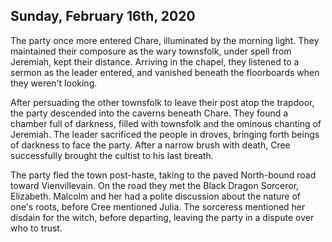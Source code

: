 ## Sunday, February 16th, 2020

The party once more entered Chare, illuminated by the morning light.
They maintained their composure as the wary townsfolk, under spell from Jeremiah, kept their distance.
Arriving in the chapel, they listened to a sermon as the leader entered, and vanished beneath the floorboards when they weren't looking.

After persuading the other townsfolk to leave their post atop the trapdoor, the party descended into the caverns beneath Chare.
They found a chamber full of darkness, filled with townsfolk and the ominous chanting of Jeremiah.
The leader sacrificed the people in droves, bringing forth beings of darkness to face the party.
After a narrow brush with death, Cree successfully brought the cultist to his last breath.

The party fled the town post-haste, taking to the paved North-bound road toward Vienvillevain.
On the road they met the Black Dragon Sorceror, Elizabeth.
Malcolm and her had a polite discussion about the nature of one's roots, before Cree mentioned Julia.
The sorceress mentioned her disdain for the witch, before departing, leaving the party in a dispute over who to trust.
